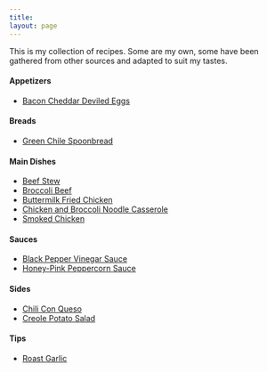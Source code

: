 ```yaml
---
title: 
layout: page
---
```


This is my collection of recipes. Some are my own, some have been gathered from other
sources and adapted to suit my tastes.

#### Appetizers
+ [Bacon Cheddar Deviled Eggs](BaconCheddarDeviledEggs)

#### Breads
+ [Green Chile Spoonbread](GreenChileSpoonbread)

#### Main Dishes
+ [Beef Stew](BeefStew)
+ [Broccoli Beef](BroccoliBeef)
+ [Buttermilk Fried Chicken](ButtermilkFriedChicken)
+ [Chicken and Broccoli Noodle Casserole](ChickenAndBroccoliNoodleCasserole)
+ [Smoked Chicken](SmokedChicken)

#### Sauces
+ [Black Pepper Vinegar Sauce](BlackPepperVinegarSauce)
+ [Honey-Pink Peppercorn Sauce](HoneyPinkPeppercornSauce)

#### Sides
+ [Chili Con Queso](ChiliConQueso)
+ [Creole Potato Salad](CreolePotatoSalad)

#### Tips
+ [Roast Garlic](RoastGarlic)

